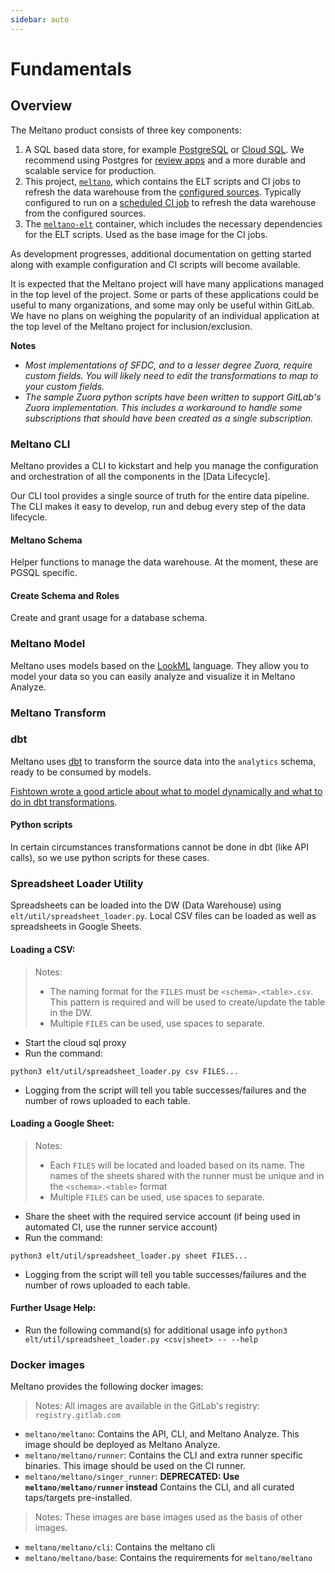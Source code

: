 ```yaml
---
sidebar: auto
---
```


# Fundamentals

## Overview

The Meltano product consists of three key components:

1. A SQL based data store, for example [PostgreSQL](https://www.postgresql.org/) or [Cloud SQL](https://cloud.google.com/sql/). We recommend using Postgres for [review apps](https://about.gitlab.com/features/review-apps/) and a more durable and scalable service for production.
1. This project, [`meltano`](https://gitlab.com/meltano/meltano), which contains the ELT scripts and CI jobs to refresh the data warehouse from the [configured sources](https://gitlab.com/meltano/meltano/master/data_sources.md). Typically configured to run on a [scheduled CI job](https://docs.gitlab.com/ce/user/project/pipelines/schedules.html) to refresh the data warehouse from the configured sources.
1. The [`meltano-elt`](https://gitlab.com/meltano/meltano-elt) container, which includes the necessary dependencies for the ELT scripts. Used as the base image for the CI jobs.

As development progresses, additional documentation on getting started along with example configuration and CI scripts will become available.

It is expected that the Meltano project will have many applications managed in the top level of the project. Some or parts of these applications could be useful to many organizations, and some may only be useful within GitLab. We have no plans on weighing the popularity of an individual application at the top level of the Meltano project for inclusion/exclusion.

**Notes**

- _Most implementations of SFDC, and to a lesser degree Zuora, require custom fields. You will likely need to edit the transformations to map to your custom fields._
- _The sample Zuora python scripts have been written to support GitLab's Zuora implementation. This includes a workaround to handle some subscriptions that should have been created as a single subscription._

### Meltano CLI

Meltano provides a CLI to kickstart and help you manage the configuration and orchestration of all the components in the [Data Lifecycle].

Our CLI tool provides a single source of truth for the entire data pipeline. The CLI makes it easy to develop, run and debug every step of the data lifecycle.

#### Meltano Schema

Helper functions to manage the data warehouse. At the moment, these are PGSQL specific.

#### Create Schema and Roles

Create and grant usage for a database schema.

### Meltano Model

Meltano uses models based on the [LookML](https://docs.looker.com/data-modeling/learning-lookml/lookml-terms-and-concepts#model) language. They allow you to model your data so you can easily analyze and visualize it in Meltano Analyze.

### Meltano Transform

### dbt

Meltano uses [dbt](https://docs.getdbt.com/) to transform the source data into the `analytics` schema, ready to be consumed by models.

[Fishtown wrote a good article about what to model dynamically and what to do in dbt transformations](https://blog.fishtownanalytics.com/how-do-you-decide-what-to-model-in-dbt-vs-lookml-dca4c79e2304).

#### Python scripts

In certain circumstances transformations cannot be done in dbt (like API calls), so we use python scripts for these cases.

### Spreadsheet Loader Utility

Spreadsheets can be loaded into the DW (Data Warehouse) using `elt/util/spreadsheet_loader.py`. Local CSV files can be loaded as well as spreadsheets in Google Sheets.

#### Loading a CSV:

> Notes:
>
> - The naming format for the `FILES` must be `<schema>.<table>.csv`. This pattern is required and will be used to create/update the table in the DW.
> - Multiple `FILES` can be used, use spaces to separate.

- Start the cloud sql proxy
- Run the command:

```
python3 elt/util/spreadsheet_loader.py csv FILES...
```

- Logging from the script will tell you table successes/failures and the number of rows uploaded to each table.

#### Loading a Google Sheet:

> Notes:
>
> - Each `FILES` will be located and loaded based on its name. The names of the sheets shared with the runner must be unique and in the `<schema>.<table>` format
> - Multiple `FILES` can be used, use spaces to separate.

- Share the sheet with the required service account (if being used in automated CI, use the runner service account)
- Run the command:

```
python3 elt/util/spreadsheet_loader.py sheet FILES...
```

- Logging from the script will tell you table successes/failures and the number of rows uploaded to each table.

#### Further Usage Help:

- Run the following command(s) for additional usage info `python3 elt/util/spreadsheet_loader.py <csv|sheet> -- --help`

### Docker images

Meltano provides the following docker images:

> Notes: All images are available in the GitLab's registry: `registry.gitlab.com`

- `meltano/meltano`: Contains the API, CLI, and Meltano Analyze. This image should be deployed as Meltano Analyze.
- `meltano/meltano/runner`: Contains the CLI and extra runner specific binaries. This image should be used on the CI runner.
- `meltano/meltano/singer_runner`: **DEPRECATED: Use `meltano/meltano/runner` instead** Contains the CLI, and all curated taps/targets pre-installed.

> Notes: These images are base images used as the basis of other images.

- `meltano/meltano/cli`: Contains the meltano cli
- `meltano/meltano/base`: Contains the requirements for `meltano/meltano`